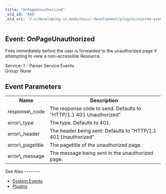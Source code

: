 ```yaml
---
title: "OnPageUnauthorized"
_old_id: "440"
_old_uri: "2.x/developing-in-modx/basic-development/plugins/system-events/onpageunauthorized"
---
```


Event: OnPageUnauthorized
-------------------------

Fires immediately before the user is forwarded to the unauthorized page if attempting to view a non-accessible Resource.

Service: 1 - Parser Service Events   
Group: None

Event Parameters
----------------

<table><tbody><tr><th>Name</th><th>Description</th></tr><tr><td>response\_code</td><td>The response code to send. Defaults to "HTTP/1.1 401 Unauthorized"</td></tr><tr><td>error\_type</td><td>The type. Defaults to 401.</td></tr><tr><td>error\_header</td><td>The header being sent: Defaults to "HTTP/1.1 401 Unauthorized"</td></tr><tr><td>error\_pagetitle</td><td>The pagetitle of the unauthorized page.</td></tr><tr><td>error\_message</td><td>The message being sent in the unauthorized page.</td></tr></tbody></table>See Also
--------

- [System Events](/revolution/2.x/developing-in-modx/basic-development/plugins/system-events "System Events")
- [Plugins](/revolution/2.x/developing-in-modx/basic-development/plugins "Plugins")